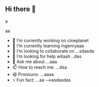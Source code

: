 ## Hi there 👋
a

aa
- 🔭 I’m currently working on cineplanet
- 🌱 I’m currently learning ingenryaaa
- 👯 I’m looking to collaborate on ...sdasda
- 🤔 I’m looking for help witaah ..das
- 💬 Ask me about ...aaa
- 📫 How to reach me: ...dsa
- 😄 Pronouns: ...aaaa
- ⚡ Fun fact: ...aa
-->asdasdas
